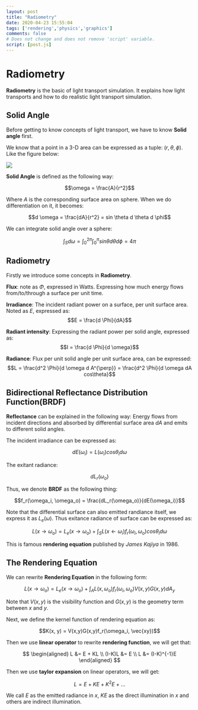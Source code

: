 ```yaml
---
layout: post
title: "Radiometry"
date: 2020-04-23 15:55:04
tags: ['rendering','physics','graphics']
comments: false
# Does not change and does not remove 'script' variable.
script: [post.js]
---
```


<!-- Write from here your post !!! -->

# Radiometry

**Radiometry** is the basic of light transport simulation. It explains how light transports and how to do realistic light transport simulation.  

## Solid Angle

Before getting to know concepts of light transport, we have to know **Solid angle** first.  

We know that a point in a 3-D area can be expressed as a tuple: $(r, \theta, \phi)$. Like the figure below:  

![](../../assets/images/posts/solid_angle.jpg)

**Solid Angle** is defined as the following way:  

$$\omega = \frac{A}{r^2}$$

Where $A$ is the corresponding surface area on sphere. When we do differentiation on it, it becomes:  

$$d \omega = \frac{dA}{r^2} = sin \theta d \theta d \phi$$

We can integrate solid angle over a sphere:  

$$\int_S d \omega = \int_0^{2 \pi} \int_0^{\pi} sin \theta d \theta d \phi = 4 \pi$$

## Radiometry

Firstly we introduce some concepts in **Radiometry**.  

**Flux**: note as $\Phi$, expressed in Watts. Expressing how much energy flows from/to/through a surface per unit time.  

**Irradiance**: The incident radiant power on a surface, per unit surface area. Noted as $E$, expressed as:  
$$E = \frac{d \Phi}{dA}$$

**Radiant intensity**: Expressing the radiant power per solid angle, expressed as:  
$$I = \frac{d \Phi}{d \omega}$$

**Radiance**: Flux per unit solid angle per unit surface area, can be expressed:  
$$L = \frac{d^2 \Phi}{d \omega d A^{\perp}} = \frac{d^2 \Phi}{d \omega dA cos\theta}$$

## Bidirectional Reflectance Distribution Function(BRDF)

**Reflectance** can be explained in the following way: Energy flows from incident directions and absorbed by differential surface area $dA$ and emits to different solid angles.  

The incident irradiance can be expressed as:  

$$dE(\omega_i) = L(\omega_i) cos \theta_i d \omega$$

The exitant radiance:  

$$dL_r(\omega_o)$$

Thus, we denote **BRDF** as the following thing:  

$$f_r(\omega_i, \omega_o) = \frac{dL_r(\omega_o)}{dE(\omega_i)}$$

Note that the differential surface can also emitted randiance itself, we express it as $L_e(\omega)$. Thus exitance radiance of surface can be expressed as:  

$$L(x \rightarrow \omega_o) = L_e(x \rightarrow \omega_o) + \int_S L(x \leftarrow \omega_i) f_r(\omega_i, \omega_o)cos \theta_i d \omega$$

This is famous **rendering equation** published by *James Kajiya* in 1986.

## The Rendering Equation

We can rewrite **Rendering Equation** in the following form:  

$$L(x \rightarrow \omega_o) = L_e(x \rightarrow \omega_o) + \int_{A}L(x, \omega_o)f_r(\omega_i, \omega_o)V(x, y)G(x, y)dA_y$$

Note that $V(x,y)$ is the visibility function and $G(x,y)$ is the geometry term between $x$ and $y$.  

Next, we define the kernel function of rendering equation as:  

$$K(x, y) = V(x,y)G(x,y)f_r(\omega_i, \vec{xy})$$

Then we use **linear operator** to rewrite **rendering function**, we will get that:  

$$
\begin{aligned}
L &= E + KL \\
(I-K)L &= E \\
L &= (I-K)^{-1}E
\end{aligned}
$$

Then we use **taylor expansion** on linear operators, we will get:  

$$L = E + KE + K^2E+ ...$$

We call $E$ as the emitted radiance in $x$, $KE$ as the direct illumination in $x$ and others are indirect illumination.  
